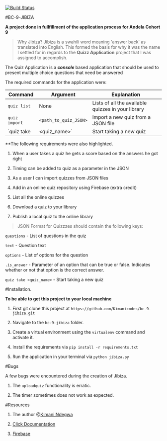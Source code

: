 [![Build Status](https://travis-ci.org/Kimanicodes/bc-9-jibiza.svg?branch=dev)](https://travis-ci.org/Kimanicodes/bc-9-jibiza)

#BC-9-JIBIZA

**A project done in fullfillment of the application process for Andela Cohort 9**

>Why Jibiza? 
Jibiza is a swahili word meaning 'answer back' as translated into English. This formed the basis for why it was the name I settled for in regards to the **Quizz Application** project that I was assigned to accomplish.

The Quiz Application is a ***console*** based application that should be used to present multiple choice questions that need be answered 

The required commands for the application were:

Command| Argument| Explanation
--- | --- | ---
|`quiz list`| None | Lists of all the available quizzes in your library
|`quiz import`| `<path_to_quiz_JSON>` | Import a new quiz from a JSON file
|`quiz take|<quiz_name>`| Start taking a new quiz

**The following requirements were also highlighted.

1. When a user takes a quiz he gets a score based on the answers he got right

2. Timing can be added to quiz as a parameter in the JSON

3. As a user I can import quizzes from JSON files

4. Add in an online quiz repository using Firebase (extra credit)

5. List all the online quizzes

6. Download a quiz to your library

7. Publish a local quiz to the online library

> JSON Format for Quizzzes should contain the following keys: 

`questions` - List of questions in the quiz

`text` - Question text

`options` - List of options for the question

`.is_answer` - Parameter of an option that can be true or false. Indicates whether or not that option is the correct answer.

`quiz take <quiz_name>` - Start taking a new quiz


#Installation.

**To be able to get this project to your local machine**

1. First git clone this project at `https://github.com/Kimanicodes/bc-9-jibiza.git`

2. Navigate to the `bc-9-jibiza` folder.

3. Create a virtual environment using the `virtualenv` command and activate it.

4. Install the requirements via `pip install -r requirements.txt`

5. Run the application in your terminal via `python jibiza.py`


#Bugs

A few bugs were encountered during the creation of Jibiza.

1. The `uploadquiz` functionality is erratic.

2. The timer sometimes does not work as expected.


#Resources

1. The author @[Kimani Ndegwa](https://www.kimanindegwa.co.ke)

2. [Click Documentation](http://www.click.pocoo.org)

3. [Firebase](https://bc-9-jibiza-test.firebaseio.com/)



